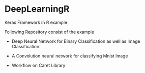 # DeepLearningR
Keras Framework in R example

Following Repository consist of the example

* Deep Neural Network for Binary Classification as well as Image Classification

* A Convolution neural network for classifying Mnist Image 

* Workflow on Caret Library
